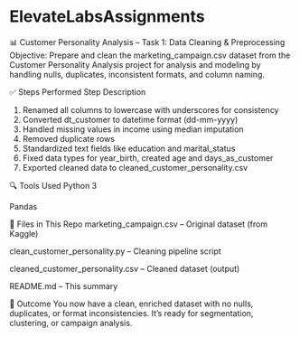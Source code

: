 # ElevateLabsAssignments
📊 Customer Personality Analysis – Task 1: Data Cleaning & Preprocessing
Objective:
Prepare and clean the marketing_campaign.csv dataset from the Customer Personality Analysis project for analysis and modeling by handling nulls, duplicates, inconsistent formats, and column naming.

✅ Steps Performed
Step	Description
1.	Renamed all columns to lowercase with underscores for consistency
2.	Converted dt_customer to datetime format (dd-mm-yyyy)
3.	Handled missing values in income using median imputation
4.	Removed duplicate rows
5.	Standardized text fields like education and marital_status
6.	Fixed data types for year_birth, created age and days_as_customer
7.	Exported cleaned data to cleaned_customer_personality.csv

🔍 Tools Used
Python 3

Pandas

📁 Files in This Repo
marketing_campaign.csv – Original dataset (from Kaggle)

clean_customer_personality.py – Cleaning pipeline script

cleaned_customer_personality.csv – Cleaned dataset (output)

README.md – This summary

🚀 Outcome
You now have a clean, enriched dataset with no nulls, duplicates, or format inconsistencies. It’s ready for segmentation, clustering, or campaign analysis.
